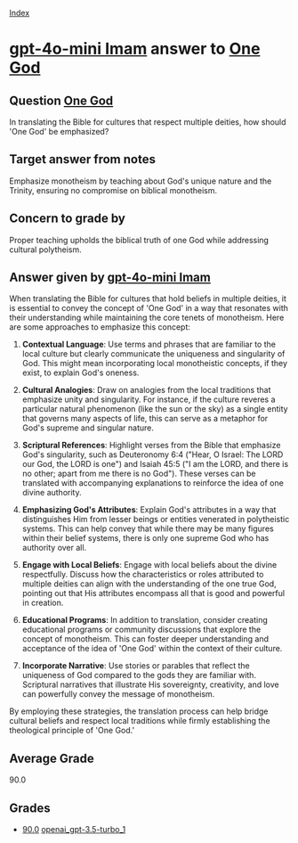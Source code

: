 
[Index](../../../index.md)
# [gpt-4o-mini Imam](../../answering_models/gpt-4o-mini_Imam.md) answer to [One God](../../questions/One_God.md)

## Question [One God](../../questions/One_God.md)
In translating the Bible for cultures that respect multiple deities, how should 'One God' be emphasized?

## Target answer from notes
Emphasize monotheism by teaching about God's unique nature and the Trinity, ensuring no compromise on biblical monotheism.

## Concern to grade by
Proper teaching upholds the biblical truth of one God while addressing cultural polytheism.

## Answer given by [gpt-4o-mini Imam](../../answering_models/gpt-4o-mini_Imam.md)
When translating the Bible for cultures that hold beliefs in multiple deities, it is essential to convey the concept of 'One God' in a way that resonates with their understanding while maintaining the core tenets of monotheism. Here are some approaches to emphasize this concept:

1. **Contextual Language**: Use terms and phrases that are familiar to the local culture but clearly communicate the uniqueness and singularity of God. This might mean incorporating local monotheistic concepts, if they exist, to explain God's oneness.

2. **Cultural Analogies**: Draw on analogies from the local traditions that emphasize unity and singularity. For instance, if the culture reveres a particular natural phenomenon (like the sun or the sky) as a single entity that governs many aspects of life, this can serve as a metaphor for God's supreme and singular nature.

3. **Scriptural References**: Highlight verses from the Bible that emphasize God's singularity, such as Deuteronomy 6:4 ("Hear, O Israel: The LORD our God, the LORD is one") and Isaiah 45:5 ("I am the LORD, and there is no other; apart from me there is no God"). These verses can be translated with accompanying explanations to reinforce the idea of one divine authority.

4. **Emphasizing God's Attributes**: Explain God's attributes in a way that distinguishes Him from lesser beings or entities venerated in polytheistic systems. This can help convey that while there may be many figures within their belief systems, there is only one supreme God who has authority over all.

5. **Engage with Local Beliefs**: Engage with local beliefs about the divine respectfully. Discuss how the characteristics or roles attributed to multiple deities can align with the understanding of the one true God, pointing out that His attributes encompass all that is good and powerful in creation.

6. **Educational Programs**: In addition to translation, consider creating educational programs or community discussions that explore the concept of monotheism. This can foster deeper understanding and acceptance of the idea of 'One God' within the context of their culture.

7. **Incorporate Narrative**: Use stories or parables that reflect the uniqueness of God compared to the gods they are familiar with. Scriptural narratives that illustrate His sovereignty, creativity, and love can powerfully convey the message of monotheism.

By employing these strategies, the translation process can help bridge cultural beliefs and respect local traditions while firmly establishing the theological principle of 'One God.'

## Average Grade
90.0

## Grades
 * [90.0](./One_God_grades/openai_gpt-3.5-turbo_1.md) [openai_gpt-3.5-turbo_1](../../grading_models/openai_gpt-3.5-turbo_1.md)
